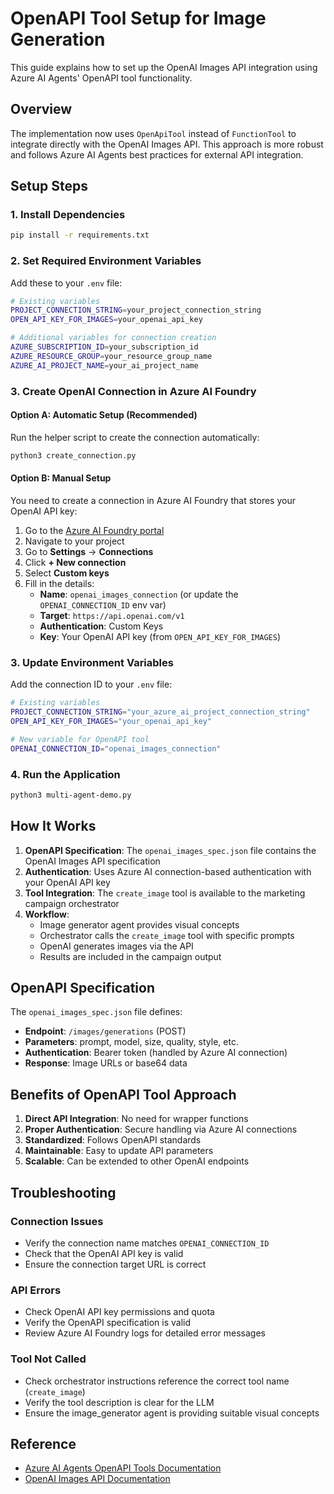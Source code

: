 # OpenAPI Tool Setup for Image Generation

This guide explains how to set up the OpenAI Images API integration using Azure AI Agents' OpenAPI tool functionality.

## Overview

The implementation now uses `OpenApiTool` instead of `FunctionTool` to integrate directly with the OpenAI Images API. This approach is more robust and follows Azure AI Agents best practices for external API integration.

## Setup Steps

### 1. Install Dependencies

```bash
pip install -r requirements.txt
```

### 2. Set Required Environment Variables

Add these to your `.env` file:

```bash
# Existing variables
PROJECT_CONNECTION_STRING=your_project_connection_string
OPEN_API_KEY_FOR_IMAGES=your_openai_api_key

# Additional variables for connection creation
AZURE_SUBSCRIPTION_ID=your_subscription_id
AZURE_RESOURCE_GROUP=your_resource_group_name
AZURE_AI_PROJECT_NAME=your_ai_project_name
```

### 3. Create OpenAI Connection in Azure AI Foundry

#### Option A: Automatic Setup (Recommended)

Run the helper script to create the connection automatically:

```bash
python3 create_connection.py
```

#### Option B: Manual Setup

You need to create a connection in Azure AI Foundry that stores your OpenAI API key:

1. Go to the [Azure AI Foundry portal](https://ai.azure.com)
2. Navigate to your project
3. Go to **Settings** → **Connections**
4. Click **+ New connection**
5. Select **Custom keys**
6. Fill in the details:
   - **Name**: `openai_images_connection` (or update the `OPENAI_CONNECTION_ID` env var)
   - **Target**: `https://api.openai.com/v1`
   - **Authentication**: Custom Keys
   - **Key**: Your OpenAI API key (from `OPEN_API_KEY_FOR_IMAGES`)

### 3. Update Environment Variables

Add the connection ID to your `.env` file:

```bash
# Existing variables
PROJECT_CONNECTION_STRING="your_azure_ai_project_connection_string"
OPEN_API_KEY_FOR_IMAGES="your_openai_api_key"

# New variable for OpenAPI tool
OPENAI_CONNECTION_ID="openai_images_connection"
```

### 4. Run the Application

```bash
python3 multi-agent-demo.py
```

## How It Works

1. **OpenAPI Specification**: The `openai_images_spec.json` file contains the OpenAI Images API specification
2. **Authentication**: Uses Azure AI connection-based authentication with your OpenAI API key
3. **Tool Integration**: The `create_image` tool is available to the marketing campaign orchestrator
4. **Workflow**: 
   - Image generator agent provides visual concepts
   - Orchestrator calls the `create_image` tool with specific prompts
   - OpenAI generates images via the API
   - Results are included in the campaign output

## OpenAPI Specification

The `openai_images_spec.json` file defines:
- **Endpoint**: `/images/generations` (POST)
- **Parameters**: prompt, model, size, quality, style, etc.
- **Authentication**: Bearer token (handled by Azure AI connection)
- **Response**: Image URLs or base64 data

## Benefits of OpenAPI Tool Approach

1. **Direct API Integration**: No need for wrapper functions
2. **Proper Authentication**: Secure handling via Azure AI connections
3. **Standardized**: Follows OpenAPI standards
4. **Maintainable**: Easy to update API parameters
5. **Scalable**: Can be extended to other OpenAI endpoints

## Troubleshooting

### Connection Issues
- Verify the connection name matches `OPENAI_CONNECTION_ID`
- Check that the OpenAI API key is valid
- Ensure the connection target URL is correct

### API Errors
- Check OpenAI API key permissions and quota
- Verify the OpenAPI specification is valid
- Review Azure AI Foundry logs for detailed error messages

### Tool Not Called
- Check orchestrator instructions reference the correct tool name (`create_image`)
- Verify the tool description is clear for the LLM
- Ensure the image_generator agent is providing suitable visual concepts

## Reference

- [Azure AI Agents OpenAPI Tools Documentation](https://learn.microsoft.com/en-us/azure/ai-services/agents/how-to/tools/openapi-spec-samples?pivots=python)
- [OpenAI Images API Documentation](https://platform.openai.com/docs/api-reference/images) 